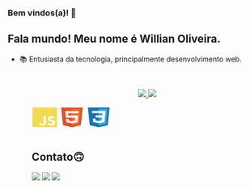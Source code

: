 ### Bem vindos(a)! 👋
## Fala mundo! Meu nome é Willian Oliveira.
<ul>
  <li>📚 Entusiasta da tecnologia, principalmente desenvolvimento web.</li>  
<ul>
  
&nbsp;
  
<div align="center">
  <a href="https://github.com/WillianOL">
    <img height= "170em" src="https://github-readme-stats.vercel.app/api?username=WillianOL&show_icons=true&theme=radical"/>
    <img height= "170em" src="https://github-readme-stats.vercel.app/api/top-langs/?username=WillianOL&layout=compact&true&theme=radical"/>
  </a>
</div>  
<div style="display: inline_block"><br>
  <img align="center" height="40" width="50" src="https://raw.githubusercontent.com/devicons/devicon/master/icons/javascript/javascript-plain.svg" width="50">
  <img align="center" height="40" width="50" src="https://raw.githubusercontent.com/devicons/devicon/master/icons/html5/html5-original.svg">
  <img align="center" height="40" width="50" src="https://raw.githubusercontent.com/devicons/devicon/master/icons/css3/css3-original.svg">
</div> <br>
  

  
  ## Contato🙃
<div>
  
  <a href="https://www.instagram.com/_willian67/" target="_blank"><img src="https://img.shields.io/badge/-Instagram-%23E4405F?style=for-the-badge&logo=instagram&logoColor=white" target="_blank"></a>
  <a href = "mailto:williancontato67@gmail.com"><img src="https://img.shields.io/badge/-Gmail-%23333?style=for-the-badge&logo=gmail&logoColor=white" target="_blank"></a>
  <a href = https://www.linkedin.com/in/willian-oliveira-30996b258/><img src="https://img.shields.io/badge/LinkedIn-0077B5?style=for-the-badge&logo=linkedin&logoColor=white"></a>

